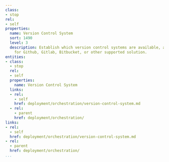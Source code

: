 ```yaml
---
class:
- stop
rel:
- self
properties:
  name: Version Control System
  sort: 1490
  level: 3
  description: Establish which version control systems are available, allowing support
    for Github, Gitlab, Bitbucket, or other supported solution.
entities:
- class:
  - stop
  rel:
  - self
  properties:
    name: Version Control System
  links:
  - rel:
    - self
    href: deployment/orchestration/version-control-system.md
  - rel:
    - parent
    href: deployment/orchestration/
links:
- rel:
  - self
  href: deployment/orchestration/version-control-system.md
- rel:
  - parent
  href: deployment/orchestration/
...
```

